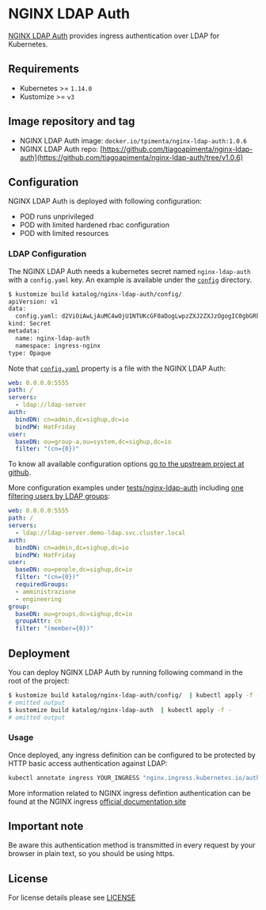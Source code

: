 # NGINX LDAP Auth

[NGINX LDAP Auth](https://github.com/tiagoapimenta/nginx-ldap-auth/blob/v1.0.6/README.md) provides ingress
authentication over LDAP for Kubernetes.


## Requirements

- Kubernetes >= `1.14.0`
- Kustomize >= `v3`


## Image repository and tag

* NGINX LDAP Auth image: `docker.io/tpimenta/nginx-ldap-auth:1.0.6`
* NGINX LDAP Auth repo:
[https://github.com/tiagoapimenta/nginx-ldap-auth](https://github.com/tiagoapimenta/nginx-ldap-auth/tree/v1.0.6)


## Configuration

NGINX LDAP Auth is deployed with following configuration:

- POD runs unprivileged
- POD with limited hardened rbac configuration
- POD with limited resources


### LDAP Configuration

The NGINX LDAP Auth needs a kubernetes secret named `nginx-ldap-auth` with a `config.yaml` key. An example is available
under the [`config`](config) directory.

```bash
$ kustomize build katalog/nginx-ldap-auth/config/
apiVersion: v1
data:
  config.yaml: d2ViOiAwLjAuMC4wOjU1NTUKcGF0aDogLwpzZXJ2ZXJzOgogIC0gbGRhcDovL2xkYXAtc2VydmVyCmF1dGg6CiAgYmluZEROOiBjbj1hZG1pbixkYz1zaWdodXAsZGM9aW8KICBiaW5kUFc6IEhhdEZyaWRheQp1c2VyOgogIGJhc2VETjogb3U9Z3JvdXAtYSxvdT1zeXN0ZW0sZGM9c2lnaHVwLGRjPWlvCiAgZmlsdGVyOiAiKGNuPXswfSkiCg==
kind: Secret
metadata:
  name: nginx-ldap-auth
  namespace: ingress-nginx
type: Opaque
```

Note that [`config.yaml`](config/sample.config.yaml) property is a file with the NGINX LDAP Auth:

```yaml
web: 0.0.0.0:5555
path: /
servers:
  - ldap://ldap-server
auth:
  bindDN: cn=admin,dc=sighup,dc=io
  bindPW: HatFriday
user:
  baseDN: ou=group-a,ou=system,dc=sighup,dc=io
  filter: "(cn={0})"
```

To know all available configuration options
[go to the upstream project at github](https://github.com/tiagoapimenta/nginx-ldap-auth/tree/v1.0.6).

More configuration examples under [tests/nginx-ldap-auth](../../katalog/tests/nginx-ldap-auth) including
[one filtering users by LDAP groups](../../katalog/tests/nginx-ldap-auth/nginx-ldap-auth-config-groups.yaml):

```yaml
web: 0.0.0.0:5555
path: /
servers:
  - ldap://ldap-server.demo-ldap.svc.cluster.local
auth:
  bindDN: cn=admin,dc=sighup,dc=io
  bindPW: HatFriday
user:
  baseDN: ou=people,dc=sighup,dc=io
  filter: "(cn={0})"
  requiredGroups:
  - amministrazione
  - engineering
group:
  baseDN: ou=groups,dc=sighup,dc=io
  groupAttr: cn
  filter: "(member={0})"
```


## Deployment

You can deploy NGINX LDAP Auth by running following command in the root of the project:

```bash
$ kustomize build katalog/nginx-ldap-auth/config/  | kubectl apply -f -
# omitted output
$ kustomize build katalog/nginx-ldap-auth  | kubectl apply -f -
# omitted output
```


### Usage

Once deployed, any ingress definition can be configured to be protected by HTTP basic access authentication against LDAP:

```bash
kubectl annotate ingress YOUR_INGRESS "nginx.ingress.kubernetes.io/auth-url=http://nginx-ldap-auth.ingress-nginx.svc.cluster.local" --overwrite
```

More information related to NGINX ingress defintion authentication can be found at the NGINX ingress
[official documentation site](https://kubernetes.github.io/ingress-nginx/examples/auth/external-auth/)


## Important note

Be aware this authentication method is transmitted in every request by your browser in plain text, so you should
be using https.


## License

For license details please see [LICENSE](../../LICENSE)
